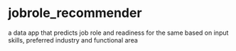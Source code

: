 # jobrole_recommender
a data app that predicts job role and readiness for the same based on input skills, preferred industry and functional area
